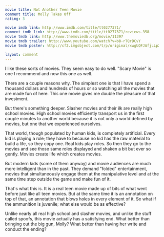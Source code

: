 ```yaml
---
movie title: Not Another Teen Movie
comment title: Molly Takes Off
rating: 3

movie imdb link: http://www.imdb.com/title/tt0277371/
comment imdb link: http://www.imdb.com/title/tt0277371/reviews-358
movie tmdb link: http://www.themoviedb.org/movie/11397
movie tmdb trailer: http://www.youtube.com/watch?v=b8-rTQrDCvY
movie tmdb poster: http://cf2.imgobject.com/t/p/original/xwgUQFJAfjLLp2vqyengwZiVHYA.jpg

layout: comment
---
```


I like these sorts of movies. They seem easy to do well. "Scary Movie" is one I recommend and now this one as well.

There are a couple reasons why. The simplest one is that I have spend a thousand dollars and hundreds of hours or so watching all the movies that are made fun of here. This one movie gives me double the pleasure of that investment.

But there's something deeper. Slasher movies and their ilk are really high school movies. High school movies efficiently transport us in the first couple minutes to another world because it is not only a world defined by movies, but one that we experienced ourselves.

That world, though populated by human kids, is completely artificial. Every kid is playing a role; they have to because no kid has the raw material to build a life, so they copy one. Real kids play roles. So then they go to the movies and see those same roles displayed and shaken a bit but ever so gently. Movies create life which creates movies.

But modern kids (some of them anyway) and movie audiences are much more intelligent than in the past. They demand "folded" entertainment, movies that simultaneously engage them at the manipulative level and at the same time step outside the game and make fun of it.

That's what this is. It is a real teen movie made up of bits of what went before just like all teen movies. But at the same time it is an annotation on top of that, an annotation that blows holes in every element of it. So what if the ammunition is juvenile; what else would be as effective?

Unlike nearly all real high school and slasher movies, and unlike the stuff called spoofs, this movie actually has a satisfying end. What better than bringing out the big gun, Molly? What better than having her write and conduct the ending?